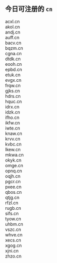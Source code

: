 
## 今日可注册的 `cn`
>
acxl.cn   
akol.cn   
andj.cn   
auff.cn   
bacv.cn   
bqzm.cn   
cgna.cn   
dtdk.cn   
eooh.cn   
epbd.cn   
etuk.cn   
evgx.cn   
frqw.cn   
gjks.cn   
hdrs.cn   
hquc.cn   
idrx.cn   
idzk.cn   
ifho.cn   
ikfw.cn   
iwte.cn   
knaw.cn   
krvv.cn   
kvbc.cn   
lkew.cn   
mkwa.cn   
okyk.cn   
omge.cn   
opnq.cn   
oqjh.cn   
pgcr.cn   
pxee.cn   
qbos.cn   
qtjg.cn   
rfzl.cn   
rugb.cn   
sifs.cn   
tyow.cn   
uhbm.cn   
vszc.cn   
whve.cn   
xecs.cn   
xgog.cn   
xjni.cn   
zhzo.cn   

